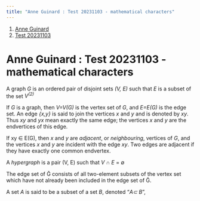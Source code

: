 ```yaml
---
title: "Anne Guinard : Test 20231103 - mathematical characters"
---
```


1.  [Anne Guinard](index)
2.  [Test 20231103](Test-20231103_3592290703)


# <span id="title-text"> Anne Guinard : Test 20231103 - mathematical characters </span>

<span colorid="5jw5omej29">A graph
</span>*<span colorid="8fropn4zbl">G</span>*<span colorid="g7b43hqtn8">
is an ordered pair of disjoint sets
</span>*<span colorid="jmd8yo5g7b">(V,
E)</span>*<span colorid="9iu55ygsmt"> such that
</span>*<span colorid="ptaom9eiyc">E
</span>*<span colorid="u6rln4ydg0">is a subset of the set
</span>*<span colorid="pzvhc74jrb">V<sup>(2)</sup></span>*

<span colorid="xxqolqeu9b">If
</span>*<span colorid="m2pdgdz196">G</span>*<span colorid="dc15x2y9a3">
is a graph, then
</span>*<span colorid="lfauaawnyj">V=V(G)</span>*<span colorid="996bix37je">
is the vertex set of
</span>*<span colorid="9m4c1p7oin">G</span>*<span colorid="xr6ukkj0hz">,
and
</span>*<span colorid="kpsbzwzxl0">E=E(G)</span>*<span colorid="4d135o274v">
is the edge set. </span>An edge *{x,y}* is said to join the vertices *x*
and *y* and is denoted by *xy*. <span colorid="a2pi81l2c4">Thus
</span>*<span colorid="t5rvttuu1v">xy</span>*<span colorid="6oyye1t4mz">
and
</span>*<span colorid="elkx63dnbb">yx</span>*<span colorid="w3qo66h07g">
mean exactly the same edge</span><span colorid="yqsudo5oec">;</span> the
vertices *x* and *y* are the endvertices of this edge.

If xy ∈ E(G), then *x* and *y* are *adjacent*, or *neighbouring*,
vertices of *G*, and the vertices *x* and *y* are incident with the edge
*xy*. Two edges are adjacent if they have exactly one common endvertex.

<span colorid="vzwclfkl6r">A
</span>*<span colorid="35bi37t1hj">hypergraph
</span>*<span colorid="erfkb94rlo">is a pair (V, E) such that
</span>*<span colorid="e9ug3chkw4">V
</span>*<span colorid="xqippczekf">∩
</span>*<span colorid="8uwtpxe7zf">E
</span>*<span colorid="wytz32r1lg">= ∅</span>

The edge set of Ḡ consists of all two-element subsets of the vertex set
which have not already been included in the edge set of Ḡ.

A set *A* is said to be a subset of a set *B*, denoted “*A⊂ B*”,
